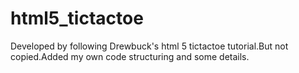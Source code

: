 html5_tictactoe
===============

Developed by following Drewbuck's html 5 tictactoe tutorial.But not copied.Added my own code structuring and some details.
